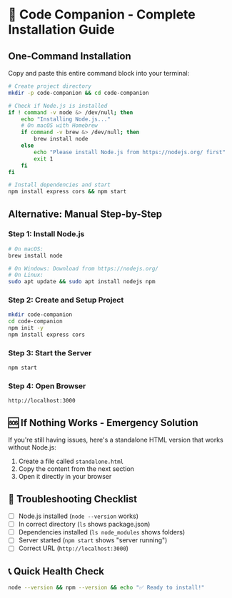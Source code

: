 # 🚀 Code Companion - Complete Installation Guide

## One-Command Installation

Copy and paste this entire command block into your terminal:

```bash
# Create project directory
mkdir -p code-companion && cd code-companion

# Check if Node.js is installed
if ! command -v node &> /dev/null; then
    echo "Installing Node.js..."
    # On macOS with Homebrew
    if command -v brew &> /dev/null; then
        brew install node
    else
        echo "Please install Node.js from https://nodejs.org/ first"
        exit 1
    fi
fi

# Install dependencies and start
npm install express cors && npm start
```

## Alternative: Manual Step-by-Step

### Step 1: Install Node.js
```bash
# On macOS:
brew install node

# On Windows: Download from https://nodejs.org/
# On Linux: 
sudo apt update && sudo apt install nodejs npm
```

### Step 2: Create and Setup Project
```bash
mkdir code-companion
cd code-companion
npm init -y
npm install express cors
```

### Step 3: Start the Server
```bash
npm start
```

### Step 4: Open Browser
```
http://localhost:3000
```

## 🆘 If Nothing Works - Emergency Solution

If you're still having issues, here's a standalone HTML version that works without Node.js:

1. Create a file called `standalone.html`
2. Copy the content from the next section
3. Open it directly in your browser

## 🔧 Troubleshooting Checklist

- [ ] Node.js installed (`node --version` works)
- [ ] In correct directory (`ls` shows package.json)
- [ ] Dependencies installed (`ls node_modules` shows folders)
- [ ] Server started (`npm start` shows "server running")
- [ ] Correct URL (`http://localhost:3000`)

## 📞 Quick Health Check
```bash
node --version && npm --version && echo "✅ Ready to install!"
```